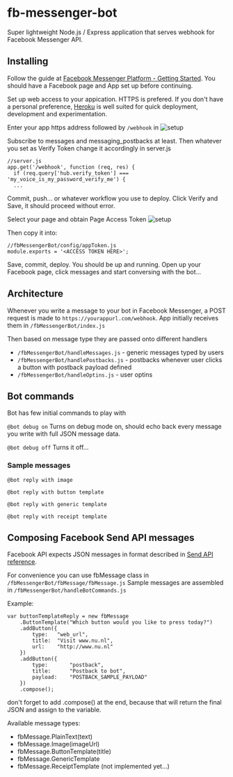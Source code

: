 # fb-messenger-bot

Super lightweight Node.js / Express application that serves webhook for Facebook Messenger API.


## Installing

Follow the guide at [Facebook Messenger Platform - Getting Started](https://developers.facebook.com/docs/messenger-platform/quickstart). You should have a Facebook page and App set up before continuing.

Set up web access to your appication. HTTPS is prefered. If you don't have a personal preference, [Heroku](https://www.heroku.com/) is well suited for quick deployment, development and experimentation.

Enter your app https address followed by ```/webhook``` in ![setup](https://scontent-amt2-1.xx.fbcdn.net/t39.2178-6/12057143_211110782612505_894181129_n.png)

Subscribe to messages and messaging_postbacks at least.
Then whatever you set as Verify Token change it accordingly in server.js
```
//server.js
app.get('/webhook', function (req, res) {
  if (req.query['hub.verify_token'] === 'my_voice_is_my_password_verify_me') {
  ...
```

Commit, push... or whatever workflow you use to deploy. Click Verify and Save, it should proceed without error.

Select your page and obtain Page Access Token
![setup](https://scontent-amt2-1.xx.fbcdn.net/t39.2178-6/12995543_1164810200226522_2093336718_n.png)

Then copy it into:
```
//fbMessengerBot/config/appToken.js
module.exports = '<ACCESS TOKEN HERE>';
```

Save, commit, deploy.
You should be up and running.
Open up your Facebook page, click messages and start conversing with the bot...

## Architecture

Whenever you write a message to your bot in Facebook Messenger, a POST request is made to ```https://yourappurl.com/webhook```. App initially receives them in ```/fbMessengerBot/index.js```

Then based on message type they are passed onto different handlers 
- ```/fbMessengerBot/handleMessages.js``` - generic messages typed by users
- ```/fbMessengerBot/handlePostbacks.js``` - postbacks whenever user clicks a button with postback payload defined
- ```/fbMessengerBot/handleOptins.js``` - user optins


## Bot commands

Bot has few initial commands to play with

```@bot debug on``` Turns on debug mode on, should echo back every message you write with full JSON message data.

```@bot debug off``` Turns it off...

### Sample messages
```@bot reply with image```

```@bot reply with button template```

```@bot reply with generic template```

```@bot reply with receipt template```


## Composing Facebook Send API messages

Facebook API expects JSON messages in format described in [Send API reference](https://developers.facebook.com/docs/messenger-platform/send-api-reference).

For convenience you can use fbMessage class in ```/fbMessengerBot/fbMessage/fbMessage.js```
Sample messages are assembled in ```/fbMessengerBot/handleBotCommands.js```

Example:
```
var buttonTemplateReply = new fbMessage
    .ButtonTemplate("Which button would you like to press today?")
    .addButton({
        type:   "web_url",
        title:  "Visit www.nu.nl",
        url:    "http://www.nu.nl"
    })
    .addButton({
        type:       "postback",
        title:      "Postback to bot",
        payload:    "POSTBACK_SAMPLE_PAYLOAD"
    })
    .compose();
```

don't forget to add .compose() at the end, because that will return the final JSON and assign to the variable.

Available message types:
- fbMessage.PlainText(text)
- fbMessage.Image(imageUrl)
- fbMessage.ButtonTemplate(title)
- fbMessage.GenericTemplate
- fbMessage.ReceiptTemplate (not implemented yet...)


